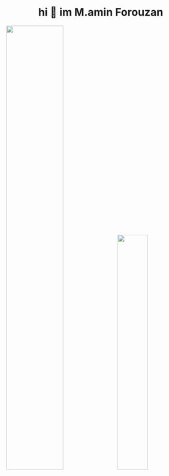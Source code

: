 <h1 align="center"> hi 👋 im M.amin Forouzan</h1>


<div class='container'>
<img style="height: auto; width: 55%;" class="img" src="https://github-readme-stats.vercel.app/api?username=aminm08&show_icons=true&theme=dark" />
&nbsp;
&nbsp;
<img style="height: auto; width: 40%;" class="img" src="https://github-readme-stats.vercel.app/api/top-langs/?username=aminm08&show_icons=true&theme=dark&locale=en&layout=compact" /></div>
</div>




